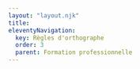 ```yaml
---
layout: "layout.njk"
title: 
eleventyNavigation:
  key: Règles d'orthographe
  order: 3
  parent: Formation professionnelle
---
```

